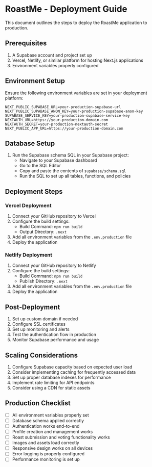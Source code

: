# RoastMe - Deployment Guide

This document outlines the steps to deploy the RoastMe application to production.

## Prerequisites

1. A Supabase account and project set up
2. Vercel, Netlify, or similar platform for hosting Next.js applications
3. Environment variables properly configured

## Environment Setup

Ensure the following environment variables are set in your deployment platform:

```
NEXT_PUBLIC_SUPABASE_URL=your-production-supabase-url
NEXT_PUBLIC_SUPABASE_ANON_KEY=your-production-supabase-anon-key
SUPABASE_SERVICE_KEY=your-production-supabase-service-key
NEXTAUTH_URL=https://your-production-domain.com
NEXTAUTH_SECRET=your-production-nextauth-secret
NEXT_PUBLIC_APP_URL=https://your-production-domain.com
```

## Database Setup

1. Run the Supabase schema SQL in your Supabase project:
   - Navigate to your Supabase dashboard
   - Go to the SQL Editor
   - Copy and paste the contents of `supabase/schema.sql`
   - Run the SQL to set up all tables, functions, and policies

## Deployment Steps

### Vercel Deployment

1. Connect your GitHub repository to Vercel
2. Configure the build settings:
   - Build Command: `npm run build`
   - Output Directory: `.next`
3. Add all environment variables from the `.env.production` file
4. Deploy the application

### Netlify Deployment

1. Connect your GitHub repository to Netlify
2. Configure the build settings:
   - Build Command: `npm run build`
   - Publish Directory: `.next`
3. Add all environment variables from the `.env.production` file
4. Deploy the application

## Post-Deployment

1. Set up custom domain if needed
2. Configure SSL certificates
3. Set up monitoring and alerts
4. Test the authentication flow in production
5. Monitor Supabase performance and usage

## Scaling Considerations

1. Configure Supabase capacity based on expected user load
2. Consider implementing caching for frequently accessed data
3. Set up proper database indexes for performance
4. Implement rate limiting for API endpoints
5. Consider using a CDN for static assets

## Production Checklist

- [ ] All environment variables properly set
- [ ] Database schema applied correctly
- [ ] Authentication works end-to-end
- [ ] Profile creation and management works
- [ ] Roast submission and voting functionality works
- [ ] Images and assets load correctly
- [ ] Responsive design works on all devices
- [ ] Error logging is properly configured
- [ ] Performance monitoring is set up
